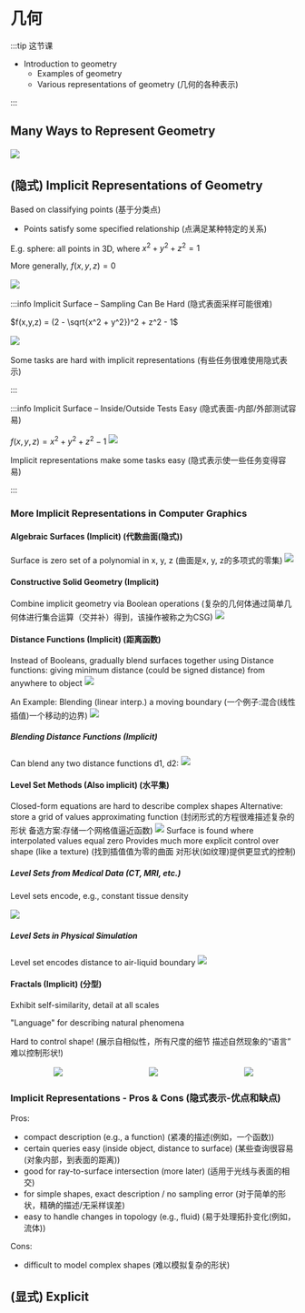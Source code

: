 # 几何

:::tip 这节课

- Introduction to geometry
    - Examples of geometry 
    - Various representations of geometry (几何的各种表示)

:::

## Many Ways to Represent Geometry

<img src="./images/G20.png" style="margin: 2px auto; max-width: 80%;">

## (隐式) Implicit Representations of Geometry

Based on classifying points (基于分类点)
- Points satisfy some specified relationship (点满足某种特定的关系)

E.g. sphere: all points in 3D, where $x^2+y^2+z^2 = 1$ 

More generally, $f(x,y,z) = 0$

<img src="./images/G21.png" style="margin: 2px auto; max-width: 80%;">

:::info Implicit Surface – Sampling Can Be Hard (隐式表面采样可能很难)

$f(x,y,z) = (2 - \sqrt{x^2 + y^2})^2 + z^2 - 1$

<img src="./images/G22.png" style="margin: 2px auto; max-width: 80%;">

Some tasks are hard with implicit representations (有些任务很难使用隐式表示)

:::

:::info Implicit Surface – Inside/Outside Tests Easy (隐式表面-内部/外部测试容易)

$f(x,y,z) = x^2 + y^2 + z^2 -1$
<img src="./images/G23.png" style="margin: 2px auto; max-width: 80%;">

Implicit representations make some tasks easy (隐式表示使一些任务变得容易)

:::


### More Implicit Representations in Computer Graphics

#### Algebraic Surfaces (Implicit) (代数曲面(隐式))
Surface is zero set of a polynomial in x, y, z (曲面是x, y, z的多项式的零集)
<img src="./images/G24.png" style="margin: 2px auto; max-width: 80%;">

#### Constructive Solid Geometry (Implicit)
Combine implicit geometry via Boolean operations (复杂的几何体通过简单几何体进行集合运算（交并补）得到，该操作被称之为CSG)
<img src="./images/G25.png" style="margin: 2px auto; max-width: 80%;">

#### Distance Functions (Implicit) (距离函数)

Instead of Booleans, gradually blend surfaces together using 
Distance functions: giving minimum distance (could be signed distance) from anywhere to object 
<img src="./images/G26.png" style="margin: 2px auto; max-width: 80%;">

An Example: Blending (linear interp.) a moving boundary (一个例子:混合(线性插值)一个移动的边界)
<img src="./images/G27.png" style="margin: 2px auto; max-width: 80%;">

##### Blending Distance Functions (Implicit)
Can blend any two distance functions d1, d2: 
<img src="./images/G28.png" style="margin: 2px auto; max-width: 80%;">


#### Level Set Methods (Also implicit) (水平集)
Closed-form equations are hard to describe complex shapes 
Alternative: store a grid of values approximating function (封闭形式的方程很难描述复杂的形状 备选方案:存储一个网格值逼近函数)
<img src="./images/G29.png" style="margin: 2px auto; max-width: 80%;">
Surface is found where interpolated values equal zero 
Provides much more explicit control over shape (like a texture) (找到插值值为零的曲面 对形状(如纹理)提供更显式的控制)

##### Level Sets from Medical Data (CT, MRI, etc.)

Level sets encode, e.g., constant tissue density

<img src="./images/G30.png" style="margin: 2px auto; max-width: 80%;">

##### Level Sets in Physical Simulation
Level set encodes distance to air-liquid boundary
<img src="./images/G31.png" style="margin: 2px auto; max-width: 80%;">

#### Fractals (Implicit) (分型)
Exhibit self-similarity, detail at all scales 

"Language" for describing natural phenomena 

Hard to control shape! (展示自相似性，所有尺度的细节 描述自然现象的“语言” 难以控制形状!)

<div style="display:flex">
    <img src="./images/G32.png" style="margin: 2px auto; max-width: 30%;">
    <img src="./images/G33.png" style="margin: 2px auto; max-width: 30%;">
    <img src="./images/G34.png" style="margin: 2px auto; max-width: 30%;">
</div>

### Implicit Representations - Pros & Cons (隐式表示-优点和缺点)
Pros: 
- compact description (e.g., a function) (紧凑的描述(例如，一个函数))
- certain queries easy (inside object, distance to surface) (某些查询很容易(对象内部，到表面的距离))
- good for ray-to-surface intersection (more later) (适用于光线与表面的相交)
- for simple shapes, exact description / no sampling error (对于简单的形状，精确的描述/无采样误差)
- easy to handle changes in topology (e.g., fluid) (易于处理拓扑变化(例如，流体))

Cons:
- difficult to model complex shapes (难以模拟复杂的形状)

## (显式) Explicit
